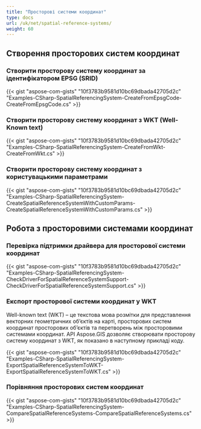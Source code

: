 ```yaml
---
title: "Просторові системи координат"
type: docs
url: /uk/net/spatial-reference-systems/
weight: 60
---
```


## **Створення просторових систем координат**
### **Створити просторову систему координат за ідентифікатором EPSG (SRID)**
{{< gist "aspose-com-gists" "10f3783b9581d10bc69dbada42705d2c" "Examples-CSharp-SpatialReferencingSystem-CreateFromEpsgCode-CreateFromEpsgCode.cs" >}}
### **Створити просторову систему координат з WKT (Well-Known text)**
{{< gist "aspose-com-gists" "10f3783b9581d10bc69dbada42705d2c" "Examples-CSharp-SpatialReferencingSystem-CreateFromWkt-CreateFromWkt.cs" >}}
### **Створити просторову систему координат з користувацькими параметрами**
{{< gist "aspose-com-gists" "10f3783b9581d10bc69dbada42705d2c" "Examples-CSharp-SpatialReferencingSystem-CreateSpatialReferenceSystemWithCustomParams-CreateSpatialReferenceSystemWithCustomParams.cs" >}}
## **Робота з просторовими системами координат**
### **Перевірка підтримки драйвера для просторової системи координат**
{{< gist "aspose-com-gists" "10f3783b9581d10bc69dbada42705d2c" "Examples-CSharp-SpatialReferencingSystem-CheckDriverForSpatialReferenceSystemSupport-CheckDriverForSpatialReferenceSystemSupport.cs" >}}
### **Експорт просторової системи координат у WKT**
Well-known text (WKT) – це текстова мова розмітки для представлення векторних геометричних об’єктів на карті, просторових систем координат просторових об’єктів та перетворень між просторовими системами координат. API Aspose.GIS дозволяє створювати просторову систему координат з WKT, як показано в наступному прикладі коду.

{{< gist "aspose-com-gists" "10f3783b9581d10bc69dbada42705d2c" "Examples-CSharp-SpatialReferencingSystem-ExportSpatialReferenceSystemToWKT-ExportSpatialReferenceSystemToWKT.cs" >}}
### **Порівняння просторових систем координат**
{{< gist "aspose-com-gists" "10f3783b9581d10bc69dbada42705d2c" "Examples-CSharp-SpatialReferencingSystem-CompareSpatialReferenceSystems-CompareSpatialReferenceSystems.cs" >}}

